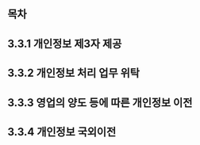 ## 목차

## 3.3.1 개인정보 제3자 제공

## 3.3.2 개인정보 처리 업무 위탁

## 3.3.3 영업의 양도 등에 따른 개인정보 이전

## 3.3.4 개인정보 국외이전